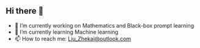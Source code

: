## Hi there 👋

- 🔭 I’m currently working on Mathematics and Black-box prompt learning
- 🌱 I’m currently learning Machine learning
- 📫 How to reach me: Liu_Zhekai@outlook.com
